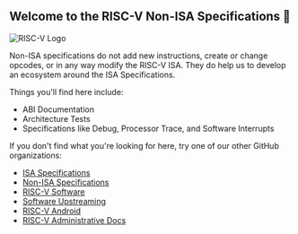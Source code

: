 ## Welcome to the RISC-V Non-ISA Specifications 👋

![RISC-V Logo](https://riscv.org/wp-content/uploads/2020/06/riscv-color.svg)

Non-ISA specifications do not add new instructions, create or change opcodes, or
in any way modify the RISC-V ISA. They do help us to develop an ecosystem around
the ISA Specifications.

Things you'll find here include:
- ABI Documentation
- Architecture Tests
- Specifications like Debug, Processor Trace, and Software Interrupts

If you don't find what you're looking for here, try one of our other GitHub organizations:

- [ISA Specifications](https://github.com/riscv)
- [Non-ISA Specifications](https://github.com/riscv-non-isa)
- [RISC-V Software](https://github.com/riscv-software-src)
- [Software Upstreaming](https://github.com/riscv-collab)
- [RISC-V Android](https://github.com/riscv-android-src)
- [RISC-V Administrative Docs](https://github.com/riscv-admin)
